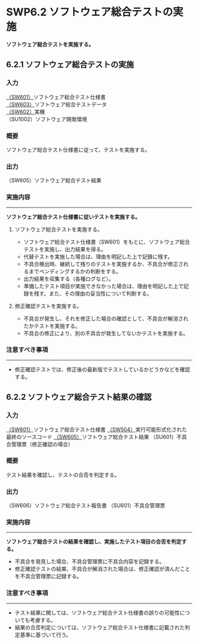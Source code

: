 # SWP6.2 ソフトウェア総合テストの実施

**ソフトウェア総合テストを実施する。**

## 6.2.1 ソフトウェア総合テストの実施

### 入力

[（SW601）](SWP6.1%20ソフトウェア総合テストの準備.md)ソフトウェア総合テスト仕様書  
[（SW603）](SWP6.1%20ソフトウェア総合テストの準備.md)ソフトウェア総合テストデータ  
[（SW602）](SWP6.1%20ソフトウェア総合テストの準備.md)実機  
（SU1002）ソフトウェア開発環境  

### 概要

ソフトウェア総合テスト仕様書に従って、テストを実施する。

### 出力

（SW605）ソフトウェア総合テスト結果

### 実施内容

---

**ソフトウェア総合テスト仕様書に従いテストを実施する。**

1. ソフトウェア総合テストを実施する。
   * ソフトウェア総合テスト仕様書（SW601）をもとに、ソフトウェア総合テストを実施し、出力結果を得る。
   * 代替テストを実施した場合は、理由を明記した上で記録に残す。
   * 不具合検出時、継続して残りのテストを実施するか、不具合が修正されるまでペンディングするかの判断をする。
   * 出力結果を収集する（各種ログなど）。
   * 準備したテスト項目が実施できなかった場合は、理由を明記した上で記録を残す。また、その理由の妥当性について判断する。

1. 修正確認テストを実施する。
   * 不具合が発生し、それを修正した場合の確認として、不具合が解消されたかテストを実施する。
   * 不具合の修正により、別の不具合が発生してないかテストを実施する。

### 注意すべき事項

---

* 修正確認テストでは、修正後の最新版でテストしているかどうかなどを確認する。

<div style="page-break-before:always"></div>

## 6.2.2 ソフトウェア総合テスト結果の確認

### 入力

[（SW601）](SWP6.1%20ソフトウェア総合テストの準備.md)ソフトウェア総合テスト仕様書
[（SW504）](../SWP5%20ソフトウェア結合テスト/SWP5.2%20ソフトウェア結合テストの実施.md)実行可能形式化された最終のソースコード
[（SW605）](SWP6.1%20ソフトウェア総合テストの準備.md)ソフトウェア総合テスト結果
（SU601）不具合管理票（修正確認の場合）

### 概要

テスト結果を確認し、テストの合否を判定する。

### 出力

（SW606）ソフトウェア総合テスト報告書
（SU601）不具合管理票

### 実施内容

---

**ソフトウェア総合テストの結果を確認し、実施したテスト項目の合否を判定する。**

* 不具合を発見した場合、不具合管理票に不具合内容を記録する。
* 修正確認テストの結果、不具合が解消された場合は、修正確認が済んだことを不具合管理票に記録する。

### 注意すべき事項

---

* テスト結果に関しては、ソフトウェア総合テスト仕様書の誤りの可能性についても考慮する。
* 結果の合否判定については、ソフトウェア総合テスト仕様書に記載された判定基準に基づいて行う。
